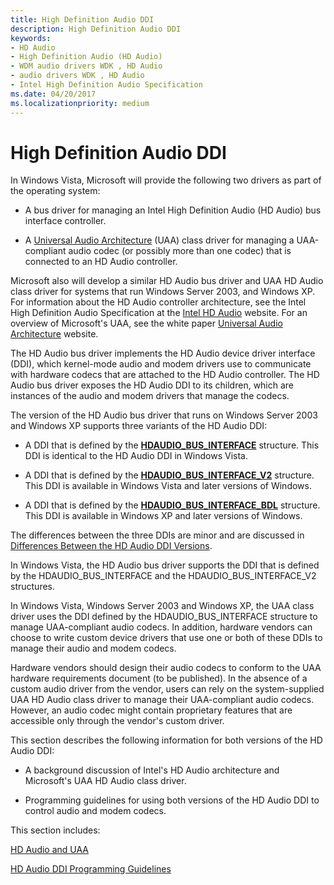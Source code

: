 ```yaml
---
title: High Definition Audio DDI
description: High Definition Audio DDI
keywords:
- HD Audio
- High Definition Audio (HD Audio)
- WDM audio drivers WDK , HD Audio
- audio drivers WDK , HD Audio
- Intel High Definition Audio Specification
ms.date: 04/20/2017
ms.localizationpriority: medium
---
```


# High Definition Audio DDI


In Windows Vista, Microsoft will provide the following two drivers as part of the operating system:

-   A bus driver for managing an Intel High Definition Audio (HD Audio) bus interface controller.

-   A [Universal Audio Architecture](universal-audio-architecture.md) (UAA) class driver for managing a UAA-compliant audio codec (or possibly more than one codec) that is connected to an HD Audio controller.

Microsoft also will develop a similar HD Audio bus driver and UAA HD Audio class driver for systems that run Windows Server 2003, and Windows XP. For information about the HD Audio controller architecture, see the Intel High Definition Audio Specification at the [Intel HD Audio](https://www.intel.com/content/www/us/en/standards/intel-standards-and-initiatives.html) website. For an overview of Microsoft's UAA, see the white paper [Universal Audio Architecture](/previous-versions/windows/hardware/design/dn640534(v=vs.85)) website.

The HD Audio bus driver implements the HD Audio device driver interface (DDI), which kernel-mode audio and modem drivers use to communicate with hardware codecs that are attached to the HD Audio controller. The HD Audio bus driver exposes the HD Audio DDI to its children, which are instances of the audio and modem drivers that manage the codecs.

The version of the HD Audio bus driver that runs on Windows Server 2003 and Windows XP supports three variants of the HD Audio DDI:

-   A DDI that is defined by the [**HDAUDIO\_BUS\_INTERFACE**](/windows-hardware/drivers/ddi/hdaudio/ns-hdaudio-_hdaudio_bus_interface) structure. This DDI is identical to the HD Audio DDI in Windows Vista.

-   A DDI that is defined by the [**HDAUDIO\_BUS\_INTERFACE\_V2**](/windows-hardware/drivers/ddi/hdaudio/ns-hdaudio-_hdaudio_bus_interface_v2) structure. This DDI is available in Windows Vista and later versions of Windows.

-   A DDI that is defined by the [**HDAUDIO\_BUS\_INTERFACE\_BDL**](/windows-hardware/drivers/ddi/hdaudio/ns-hdaudio-_hdaudio_bus_interface_bdl) structure. This DDI is available in Windows XP and later versions of Windows.

The differences between the three DDIs are minor and are discussed in [Differences Between the HD Audio DDI Versions](differences-between-the-hd-audio-ddi-versions.md).

In Windows Vista, the HD Audio bus driver supports the DDI that is defined by the HDAUDIO\_BUS\_INTERFACE and the HDAUDIO\_BUS\_INTERFACE\_V2 structures.

In Windows Vista, Windows Server 2003 and Windows XP, the UAA class driver uses the DDI defined by the HDAUDIO\_BUS\_INTERFACE structure to manage UAA-compliant audio codecs. In addition, hardware vendors can choose to write custom device drivers that use one or both of these DDIs to manage their audio and modem codecs.

Hardware vendors should design their audio codecs to conform to the UAA hardware requirements document (to be published). In the absence of a custom audio driver from the vendor, users can rely on the system-supplied UAA HD Audio class driver to manage their UAA-compliant audio codecs. However, an audio codec might contain proprietary features that are accessible only through the vendor's custom driver.

This section describes the following information for both versions of the HD Audio DDI:

-   A background discussion of Intel's HD Audio architecture and Microsoft's UAA HD Audio class driver.

-   Programming guidelines for using both versions of the HD Audio DDI to control audio and modem codecs.

This section includes:

[HD Audio and UAA](hd-audio-and-uaa.md)

[HD Audio DDI Programming Guidelines](programming-guidelines.md)

 

